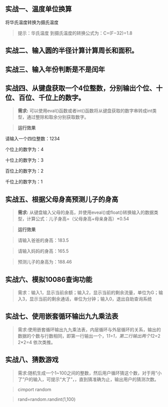 ## 实战一、温度单位换算

将华氏温度转换为摄氏温度

> 提示：华氏温度 到摄氏温度的转换公式为：C=(F−32)÷1.8

## 实战二、输入圆的半径计算计算周长和面积。

## 实战三、输入年份判断是不是闰年

## 实战四、从键盘获取一个4位整数，分别输出个位、十位、百位、千位上的数字。

> **需求:** 可以使用eval()函数或者int()函数将从键盘获取的数字串转成int类型，通过整除和取余分别获取数字。

> **运行效果** 

请输入一个四位整数：1234

个位上的数字为：4

十位上的数字为：3

百位上的数字为：2

千位上的数字为：1

## 实战五、根据父母身高预测儿子的身高

>**需求:** 从键盘输入父母的身高，并使用eveal()或float()转换输入的数据类型，计算公式：儿子身高=（父母身高+母亲身高）*0.54


> **运行效果** 

> 请输入爸爸的身高：183.5

> 请输入妈妈的身高：165.5

> 预测儿子的身高为：188.46

## 实战六、模拟10086查询功能
> 需求：输入1，显示当前余额；输入2，显示当前的剩余流量，单位为G；输入3，显示当前的剩余通话，单位为分钟；输入0，退出自助查询系统

## 实战七、使用嵌套循环输出九九乘法表
> 需求:使用嵌套循环输出九九乘法表，内层循环与外层循环的关系，输出的数据的个数与行数相同，即第一行输出一个，1*1=1，第二行输出两个1*2=2 2*2=4 依次类推。

## 实战八、猜数游戏
> 需求:随机生成一个1~100之间的整数，然后用户循环猜这个数，对于用“小了”户的输入，可提示“大了”，，直到猜准确为止，输出用户的猜测次数。

> cimport random

> rand=random.randint(1,100)